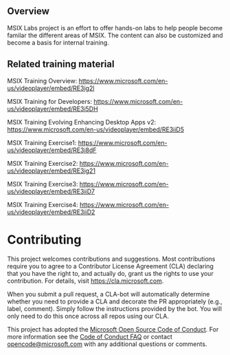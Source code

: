 ## Overview
MSIX Labs project is an effort to offer hands-on labs to help people become familar the different areas of MSIX.  The content can also be customized and become a basis for internal training.

## Related training material
MSIX Training Overview: https://www.microsoft.com/en-us/videoplayer/embed/RE3ig2l

MSIX Training for Developers: https://www.microsoft.com/en-us/videoplayer/embed/RE3i5DH 

MSIX Training Evolving Enhancing Desktop Apps v2: https://www.microsoft.com/en-us/videoplayer/embed/RE3iiD5 

MSIX Training Exercise1: https://www.microsoft.com/en-us/videoplayer/embed/RE3i8dF 

MSIX Training Exercise2: https://www.microsoft.com/en-us/videoplayer/embed/RE3ig21 

MSIX Training Exercise3: https://www.microsoft.com/en-us/videoplayer/embed/RE3iiD7

MSIX Training Exercise4: https://www.microsoft.com/en-us/videoplayer/embed/RE3iiD2 

# Contributing

This project welcomes contributions and suggestions.  Most contributions require you to agree to a
Contributor License Agreement (CLA) declaring that you have the right to, and actually do, grant us
the rights to use your contribution. For details, visit https://cla.microsoft.com.

When you submit a pull request, a CLA-bot will automatically determine whether you need to provide
a CLA and decorate the PR appropriately (e.g., label, comment). Simply follow the instructions
provided by the bot. You will only need to do this once across all repos using our CLA.

This project has adopted the [Microsoft Open Source Code of Conduct](https://opensource.microsoft.com/codeofconduct/).
For more information see the [Code of Conduct FAQ](https://opensource.microsoft.com/codeofconduct/faq/) or
contact [opencode@microsoft.com](mailto:opencode@microsoft.com) with any additional questions or comments.
